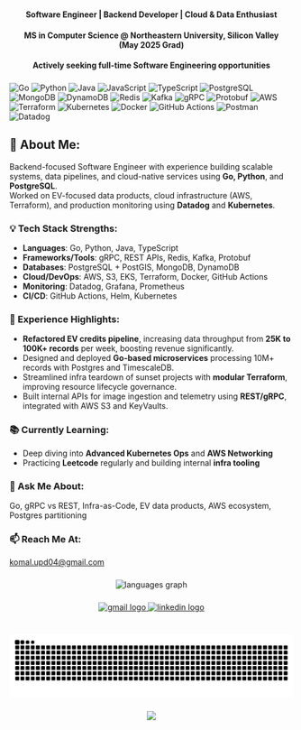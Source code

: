 

###

<h4 align="center"><b>Software Engineer | Backend Developer | Cloud & Data Enthusiast</b></h4>
<h4 align="center"><b>MS in Computer Science @ Northeastern University, Silicon Valley<br>(May 2025 Grad)</b></h4>
<h4 align="center"><b>Actively seeking full-time Software Engineering opportunities</b></h4>

###

<div align="left">

![Go](https://img.shields.io/badge/go-%2300ADD8.svg?style=for-the-badge&logo=go&logoColor=white) 
![Python](https://img.shields.io/badge/python-3670A0?style=for-the-badge&logo=python&logoColor=ffdd54) 
![Java](https://img.shields.io/badge/java-%23ED8B00.svg?style=for-the-badge&logo=openjdk&logoColor=white) 
![JavaScript](https://img.shields.io/badge/javascript-%23323330.svg?style=for-the-badge&logo=javascript&logoColor=%23F7DF1E) 
![TypeScript](https://img.shields.io/badge/typescript-%23007ACC.svg?style=for-the-badge&logo=typescript&logoColor=white) 
![PostgreSQL](https://img.shields.io/badge/PostgreSQL-%23316192.svg?style=for-the-badge&logo=postgresql&logoColor=white) 
![MongoDB](https://img.shields.io/badge/MongoDB-%234ea94b.svg?style=for-the-badge&logo=mongodb&logoColor=white) 
![DynamoDB](https://img.shields.io/badge/DynamoDB-4053D6?style=for-the-badge&logo=Amazon%20DynamoDB&logoColor=white) 
![Redis](https://img.shields.io/badge/redis-%23DD0031.svg?style=for-the-badge&logo=redis&logoColor=white) 
![Kafka](https://img.shields.io/badge/kafka-231F20?style=for-the-badge&logo=apachekafka&logoColor=white) 
![gRPC](https://img.shields.io/badge/gRPC-0080FF?style=for-the-badge&logo=grpc&logoColor=white) 
![Protobuf](https://img.shields.io/badge/Protobuf-3362AB?style=for-the-badge&logo=google&logoColor=white)
![AWS](https://img.shields.io/badge/AWS-%23FF9900.svg?style=for-the-badge&logo=amazon-aws&logoColor=white) 
![Terraform](https://img.shields.io/badge/Terraform-%235835CC.svg?style=for-the-badge&logo=terraform&logoColor=white) 
![Kubernetes](https://img.shields.io/badge/kubernetes-%23326ce5.svg?style=for-the-badge&logo=kubernetes&logoColor=white) 
![Docker](https://img.shields.io/badge/docker-%230db7ed.svg?style=for-the-badge&logo=docker&logoColor=white) 
![GitHub Actions](https://img.shields.io/badge/github%20actions-2088FF?style=for-the-badge&logo=github-actions&logoColor=white) 
![Postman](https://img.shields.io/badge/Postman-FF6C37?style=for-the-badge&logo=postman&logoColor=white) 
![Datadog](https://img.shields.io/badge/Datadog-632CA6?style=for-the-badge&logo=datadog&logoColor=white)

</div>

###

## 👋 About Me:

Backend-focused Software Engineer with experience building scalable systems, data pipelines, and cloud-native services using **Go, Python**, and **PostgreSQL**.  
Worked on EV-focused data products, cloud infrastructure (AWS, Terraform), and production monitoring using **Datadog** and **Kubernetes**.

### 💡 Tech Stack Strengths:

- **Languages**: Go, Python, Java, TypeScript
- **Frameworks/Tools**: gRPC, REST APIs, Redis, Kafka, Protobuf
- **Databases**: PostgreSQL + PostGIS, MongoDB, DynamoDB
- **Cloud/DevOps**: AWS, S3, EKS, Terraform, Docker, GitHub Actions
- **Monitoring**: Datadog, Grafana, Prometheus
- **CI/CD**: GitHub Actions, Helm, Kubernetes

### 🚀 Experience Highlights:

- **Refactored EV credits pipeline**, increasing data throughput from **25K to 100K+ records** per week, boosting revenue significantly.
- Designed and deployed **Go-based microservices** processing 10M+ records with Postgres and TimescaleDB.
- Streamlined infra teardown of sunset projects with **modular Terraform**, improving resource lifecycle governance.
- Built internal APIs for image ingestion and telemetry using **REST/gRPC**, integrated with AWS S3 and KeyVaults.

### 📚 Currently Learning:

- Deep diving into **Advanced Kubernetes Ops** and **AWS Networking**
- Practicing **Leetcode** regularly and building internal **infra tooling**

### 💬 Ask Me About:

Go, gRPC vs REST, Infra-as-Code, EV data products, AWS ecosystem, Postgres partitioning

### 📫 Reach Me At:

[komal.upd04@gmail.com](mailto:komal.upd04@gmail.com)

###

<div align="center">
  <img src="https://github-readme-stats.vercel.app/api/top-langs?username=komalup1991&locale=en&hide_title=false&layout=compact&card_width=320&langs_count=5&theme=tokyonight&hide_border=false" height="150" alt="languages graph"  />
</div>

###

<div align="center">
  <a href="mailto:komal.upadhyay@northeastern.edu" target="_blank">
    <img src="https://img.shields.io/static/v1?message=EMail&logo=gmail&label=&color=D14836&logoColor=white&labelColor=&style=for-the-badge" height="35" alt="gmail logo"  />
  </a>
  <a href="https://www.linkedin.com/in/komalupadhyay/" target="_blank">
    <img src="https://img.shields.io/static/v1?message=LinkedIn&logo=linkedin&label=&color=0077B5&logoColor=white&labelColor=&style=for-the-badge" height="35" alt="linkedin logo"  />
  </a>
</div>

###

<br clear="both">

<img src="https://raw.githubusercontent.com/komalup1991/komalup1991/output/snake.svg" alt="Snake animation" />

###

<div align="center">
  <img src="https://profile-counter.glitch.me/komalup1991/count.svg?"  />
</div>
